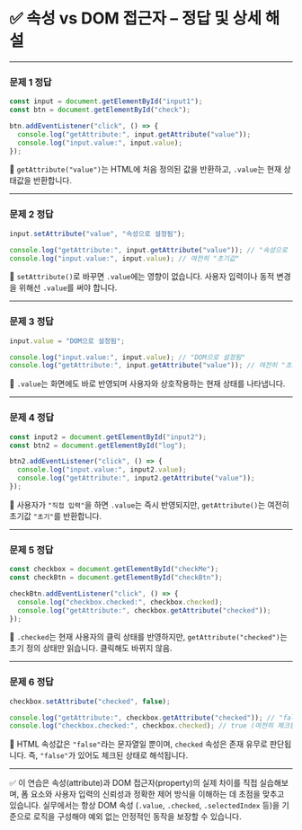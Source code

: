 # ✅ 속성 vs DOM 접근자 – 정답 및 상세 해설

---

### 문제 1 정답

```js
const input = document.getElementById("input1");
const btn = document.getElementById("check");

btn.addEventListener("click", () => {
  console.log("getAttribute:", input.getAttribute("value"));
  console.log("input.value:", input.value);
});
```

📌 `getAttribute("value")`는 HTML에 처음 정의된 값을 반환하고, `.value`는 현재 상태값을 반환합니다.

---

### 문제 2 정답

```js
input.setAttribute("value", "속성으로 설정됨");

console.log("getAttribute:", input.getAttribute("value")); // "속성으로 설정됨"
console.log("input.value:", input.value); // 여전히 "초기값"
```

📌 `setAttribute()`로 바꾸면 `.value`에는 영향이 없습니다. 사용자 입력이나 동적 변경을 위해선 `.value`를 써야 합니다.

---

### 문제 3 정답

```js
input.value = "DOM으로 설정됨";

console.log("input.value:", input.value); // "DOM으로 설정됨"
console.log("getAttribute:", input.getAttribute("value")); // 여전히 "초기값" 또는 이전 속성값
```

📌 `.value`는 화면에도 바로 반영되며 사용자와 상호작용하는 현재 상태를 나타냅니다.

---

### 문제 4 정답

```js
const input2 = document.getElementById("input2");
const btn2 = document.getElementById("log");

btn2.addEventListener("click", () => {
  console.log("input.value:", input2.value);
  console.log("getAttribute:", input2.getAttribute("value"));
});
```

📌 사용자가 `"직접 입력"`을 하면 `.value`는 즉시 반영되지만, `getAttribute()`는 여전히 초기값 `"초기"`를 반환합니다.

---

### 문제 5 정답

```js
const checkbox = document.getElementById("checkMe");
const checkBtn = document.getElementById("checkBtn");

checkBtn.addEventListener("click", () => {
  console.log("checkbox.checked:", checkbox.checked);
  console.log("getAttribute:", checkbox.getAttribute("checked"));
});
```

📌 `.checked`는 현재 사용자의 클릭 상태를 반영하지만, `getAttribute("checked")`는 초기 정의 상태만 읽습니다. 클릭해도 바뀌지 않음.

---

### 문제 6 정답

```js
checkbox.setAttribute("checked", false);

console.log("getAttribute:", checkbox.getAttribute("checked")); // "false"
console.log("checkbox.checked:", checkbox.checked); // true (여전히 체크됨)
```

📌 HTML 속성값은 `"false"`라는 문자열일 뿐이며, `checked` 속성은 존재 유무로 판단됩니다.
즉, `"false"`가 있어도 체크된 상태로 해석됩니다.

---

✅ 이 연습은 속성(attribute)과 DOM 접근자(property)의 실제 차이를 직접 실습해보며, 폼 요소와 사용자 입력의 신뢰성과 정확한 제어 방식을 이해하는 데 초점을 맞추고 있습니다.
실무에서는 항상 DOM 속성 (`.value`, `.checked`, `.selectedIndex` 등)을 기준으로 로직을 구성해야 예외 없는 안정적인 동작을 보장할 수 있습니다.
